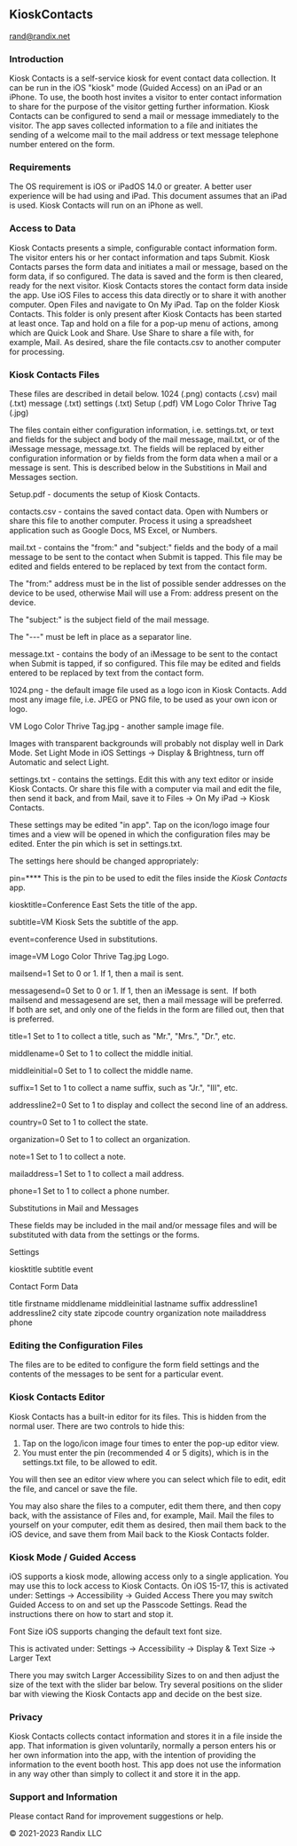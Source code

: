 ## KioskContacts
rand@randix.net

### Introduction

Kiosk Contacts is a self-service kiosk for event contact data collection. It can be run in the iOS "kiosk" mode (Guided Access) on an iPad or an iPhone.
To use, the booth host invites a visitor to enter contact information to share for the purpose of the visitor getting further information. Kiosk Contacts can be configured to send a mail or message immediately to the visitor.
The app saves collected information to a file and initiates the sending of a welcome mail to the mail address or text message telephone number entered on the form.

### Requirements

The OS requirement is iOS or iPadOS 14.0 or greater.
A better user experience will be had using and iPad. This document assumes that an iPad is used. Kiosk Contacts will run on an iPhone as well.

### Access to Data

Kiosk Contacts presents a simple, configurable contact information form. The visitor enters his or her contact information and taps Submit. Kiosk Contacts parses the form data and initiates a mail or message, based on the form data, if so configured. The data is saved and the form is then cleared, ready for the next visitor.
Kiosk Contacts stores the contact form data inside the app. Use iOS Files to access this data directly or to share it with another computer. Open Files and navigate to On My iPad. Tap on the folder Kiosk Contacts. This folder is only present after Kiosk Contacts has been started at least once. Tap and hold on a file for a pop-up menu of actions, among which are Quick Look and Share. Use Share to share a file with, for example, Mail. As desired, share the file contacts.csv to another computer for processing.

### Kiosk Contacts Files

These files are described in detail below.
1024 (.png)
contacts (.csv)
mail (.txt)
message (.txt)
settings (.txt)
Setup (.pdf)
VM Logo Color Thrive Tag (.jpg)

The files contain either configuration information, i.e. settings.txt, or text and fields for the subject and body of the mail message, mail.txt, or of the iMessage message, message.txt. The fields will be replaced by either configuration information or by fields from the form data when a mail or a message is sent. This is described below in the Substitions in Mail and Messages section.

Setup.pdf - documents the setup of Kiosk Contacts.

contacts.csv - contains the saved contact data. Open with Numbers or share this file to another computer. Process it using a spreadsheet application such as Google Docs, MS Excel, or Numbers.

mail.txt - contains the "from:" and "subject:" fields and the body of a mail message to be sent to the contact when Submit is tapped. This file may be edited and fields entered to be replaced by text from the contact form.

The "from:" address must be in the list of possible sender addresses on the device to be used, otherwise Mail will use a From: address present on the device.

The "subject:" is the subject field of the mail message.

The "---" must be left in place as a separator line.

message.txt - contains the body of an iMessage to be sent to the contact when Submit is tapped, if so configured. This file may be edited and fields entered to be replaced by text from the contact form.

1024.png - the default image file used as a logo icon in Kiosk Contacts. Add most any image file, i.e. JPEG or PNG file, to be used as your own icon or logo.

VM Logo Color Thrive Tag.jpg -  another sample image file. 

Images with transparent backgrounds will probably not display well in Dark Mode. Set Light Mode in iOS Settings → Display & Brightness, turn off Automatic and select Light.

settings.txt - contains the settings. Edit this with any text editor or inside Kiosk Contacts.  Or share this file with a computer via mail and edit the file, then send it back, and from Mail, save it to Files → On My iPad → Kiosk Contacts.

These settings may be edited "in app". Tap on the icon/logo image four times and a view will be opened in which the configuration files may be edited. Enter the pin which is set in settings.txt.

The settings here should be changed appropriately:

pin=**** This is the pin to be used to edit the files inside the *Kiosk Contacts* app.

kiosktitle=Conference East Sets the title of the app.

subtitle=VM Kiosk Sets the subtitle of the app.

event=conference Used in substitutions.

image=VM Logo Color Thrive Tag.jpg Logo.

mailsend=1 Set to 0 or 1. If 1, then a mail is sent.

messagesend=0 Set to 0 or 1. If 1, then an iMessage is sent.  If both mailsend and messagesend are set, then a mail message will be preferred. If both are set, and only one of the fields in the form are filled out, then that is preferred.

title=1 Set to 1 to collect a title, such as "Mr.", "Mrs.", "Dr.", etc.

middlename=0 Set to 1 to collect the middle initial.

middleinitial=0 Set to 1 to collect the middle name.

suffix=1 Set to 1 to collect a name suffix, such as "Jr.", "III", etc.

addressline2=0 Set to 1 to display and collect the second line of an address.

country=0 Set to 1 to collect the state.

organization=0 Set to 1 to collect an organization.

note=1 Set to 1 to collect a note.

mailaddress=1 Set to 1 to collect a mail address.

phone=1 Set to 1 to collect a phone number.

Substitutions in Mail and Messages

These fields may be included in the mail and/or message files and will be substituted with data from the settings or the forms.

Settings

kiosktitle
subtitle
event

Contact Form Data

title
firstname
middlename
middleinitial
lastname
suffix
addressline1
addressline2
city
state
zipcode
country
organization
note
mailaddress
phone

### Editing the Configuration Files

The files are to be edited to configure the form field settings and the contents of the messages to be sent for a particular event.

### Kiosk Contacts Editor

Kiosk Contacts has a built-in editor for its files. This is hidden from the normal user.  There are two controls to hide this:

1) Tap on the logo/icon image four times to enter the pop-up editor view.
2) You must enter the pin (recommended 4 or 5 digits), which is in the settings.txt file, to be allowed to edit.

You will then see an editor view where you can select which file to edit, edit the file, and cancel or save the file.

You may also share the files to a computer, edit them there, and then copy back, with the assistance of Files and, for example, Mail. Mail the files to yourself on your computer, edit them as desired, then mail them back to the iOS device, and save them from Mail back to the Kiosk Contacts folder.

### Kiosk Mode / Guided Access

iOS supports a kiosk mode, allowing access only to a single application.  You may use this to lock access to Kiosk Contacts.
On iOS 15-17, this is activated under:
Settings → Accessibility → Guided Access
There you may switch Guided Access to on and set up the Passcode Settings. Read the instructions there on how to start and stop it.

Font Size
iOS supports changing the default text font size.

This is activated under:
Settings → Accessibility → Display & Text Size → Larger Text

There you may switch Larger Accessibility Sizes to on and then adjust the size of the text with the slider bar below. Try several positions on the slider bar with viewing the Kiosk Contacts app and decide on the best size.

### Privacy

Kiosk Contacts collects contact information and stores it in a file inside the app. That information is given voluntarily, normally a person enters his or her own information into the app, with the intention of providing the information to the event booth host. This app does not use the information in any way other than simply to collect it and store it in the app.

### Support and Information

Please contact Rand for improvement suggestions or help.

© 2021-2023 Randix LLC
